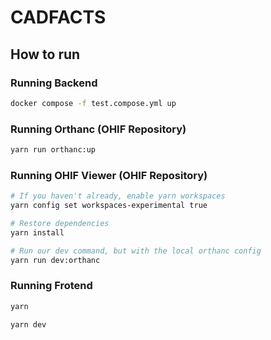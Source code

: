 # CADFACTS 

## How to run

### Running Backend

```sh
docker compose -f test.compose.yml up
```

### Running Orthanc (OHIF Repository)

```sh
yarn run orthanc:up
```

### Running OHIF Viewer (OHIF Repository)

```sh
# If you haven't already, enable yarn workspaces
yarn config set workspaces-experimental true

# Restore dependencies
yarn install

# Run our dev command, but with the local orthanc config
yarn run dev:orthanc
```

### Running Frotend

```sh
yarn

yarn dev
```

